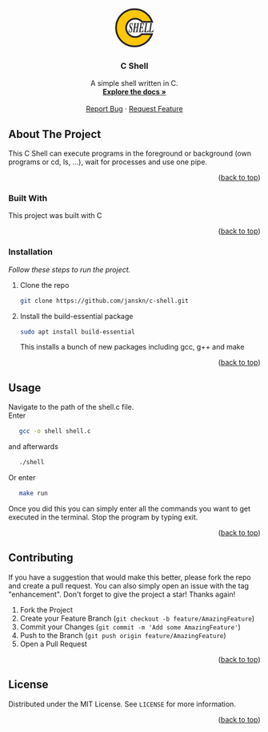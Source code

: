 <a name="readme-top"></a>

<!-- PROJECT LOGO -->
<br />
<div align="center">
  <a href="https://github.com/janskn/c-shell">
    <img src="src/images/logo.jpg" alt="Logo" width="80" height="80">
  </a>

  <h3 align="center">C Shell</h3>

  <p align="center">
    A simple shell written in C.
    <br />
    <a href="https://github.com/janskn/c-shell"><strong>Explore the docs »</strong></a>
    <br />
    <br />
    <a href="https://github.com/janskn/c-shell/issues">Report Bug</a>
    ·
    <a href="https://github.com/janskn/c-shell/issues">Request Feature</a>
  </p>
</div>



<!-- ABOUT THE PROJECT -->
## About The Project

This C Shell can execute programs in the foreground or background (own programs or cd, ls, ...), wait for processes and use one pipe.

<p align="right">(<a href="#readme-top">back to top</a>)</p>



### Built With

This project was built with C

<p align="right">(<a href="#readme-top">back to top</a>)</p>



### Installation

_Follow these steps to run the project._

1. Clone the repo
   ```sh
   git clone https://github.com/janskn/c-shell.git
   ```
2. Install the build-essential package
   ```sh
   sudo apt install build-essential
   ```
   This installs a bunch of new packages including gcc, g++ and make

<p align="right">(<a href="#readme-top">back to top</a>)</p>



<!-- USAGE EXAMPLES -->
## Usage

Navigate to the path of the shell.c file.
<br />
Enter
```sh
   gcc -o shell shell.c
```
and afterwards
```sh
   ./shell
```
Or enter
```sh
   make run
```

Once you did this you can simply enter all the commands you want to get executed in the terminal.
Stop the program by typing exit.

<p align="right">(<a href="#readme-top">back to top</a>)</p>



<!-- CONTRIBUTING -->
## Contributing

If you have a suggestion that would make this better, please fork the repo and create a pull request. You can also simply open an issue with the tag "enhancement".
Don't forget to give the project a star! Thanks again!

1. Fork the Project
2. Create your Feature Branch (`git checkout -b feature/AmazingFeature`)
3. Commit your Changes (`git commit -m 'Add some AmazingFeature'`)
4. Push to the Branch (`git push origin feature/AmazingFeature`)
5. Open a Pull Request

<p align="right">(<a href="#readme-top">back to top</a>)</p>



<!-- LICENSE -->
## License

Distributed under the MIT License. See `LICENSE` for more information.

<p align="right">(<a href="#readme-top">back to top</a>)</p>
